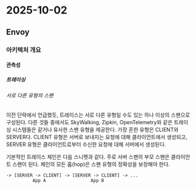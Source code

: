 # 2025-10-02

## Envoy

### 아키텍처 개요

#### 관측성

##### 트레이싱

###### 서로 다른 유형의 스팬

이전 단락에서 언급했듯, 트레이스는 서로 다른 유형일 수도 있는 하나 이상의 스팬으로 구성된다. 다른 것들 중에서도 SkyWalking, Zipkin, OpenTelemetry와 같은 트레이싱 시스템들은 같거나 유사한 스팬 유형을 제공한다. 가장 흔한 유형은 CLIENT와 SERVER다. CLIENT 유형은 서버로 보내지는 요청에 대해 클라이언트에서 생성되고, SERVER 유형은 클라이언트로부터 수신한 요청에 대해 서버에서 생성된다.

기본적인 트레이스 체인은 다음 스니펫과 같다. 주로 서버 스팬의 부모 스팬은 클라이언트 스팬이 된다. 체인의 모든 홉(hop)은 스팬 유형의 정확성을 보장해야 한다.

```
-> [SERVER -> CLIENT] -> [SERVER -> CLIENT] -> ...
          App A                 App B
```
